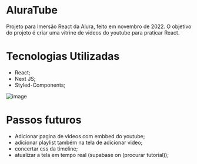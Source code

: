# AluraTube
Projeto para Imersão React da Alura, feito em novembro de 2022. O objetivo do projeto é criar uma vitrine de videos do youtube para praticar React.

# Tecnologias Utilizadas
- React;
- Next JS;
- Styled-Components;

![image](https://user-images.githubusercontent.com/17596473/200956965-389d3aa2-7b44-4c37-a1a7-4b434266c099.png#vitrinedev)

# Passos futuros
- Adicionar pagina de videos com embbed do youtube;
- adicionar playlist também na tela de adicionar video;
- concertar css da timeline;
- atualizar a tela em tempo real (supabase on (procurar tutorial));